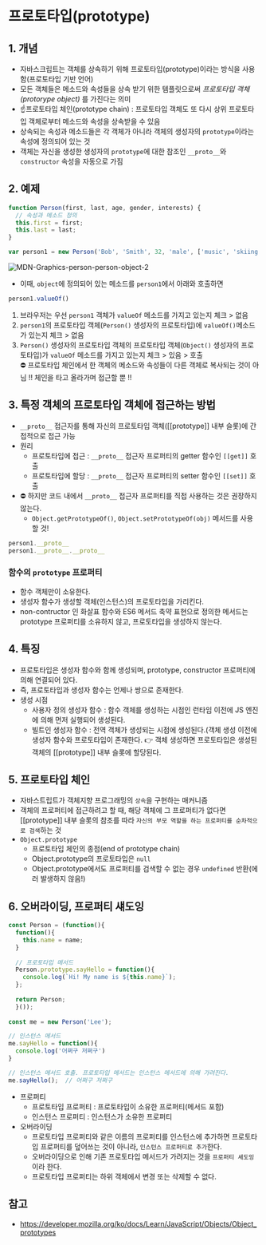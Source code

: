 # 프로토타입(prototype)
## 1. 개념
- 자바스크립트는 객체를 상속하기 위해 프로토타입(prototype)이라는 방식을 사용함(프로토타입 기반 언어)
- 모든 객체들은 메소드와 속성들을 상속 받기 위한 템플릿으로써 *프로토타입 객체(protorype object)* 를 가진다는 의미
- ☝️프로토타입 체인(prototype chain) : 프로토타입 객체도 또 다시 상위 프로토타입 객체로부터 메소드와 속성을 상속받을 수 있음 
- 상속되는 속성과 메소드들은 각 객체가 아니라 객체의 생성자의 ```prototype```이라는 속성에 정의되어 있는 것
- 객체는 자신을 생성한 생성자의 ```prototype```에 대한 참조인 ```__proto__```와 ```constructor``` 속성을 자동으로 가짐

## 2. 예제
```javascript
function Person(first, last, age, gender, interests) {
  // 속성과 메소드 정의
  this.first = first;
  this.last = last;
}

var person1 = new Person('Bob', 'Smith', 32, 'male', ['music', 'skiing']);
```
![MDN-Graphics-person-person-object-2](https://user-images.githubusercontent.com/97326130/168729427-69fa19b0-50f7-4170-a86f-4b3f46726edd.png)<br>
- 이때, ```object```에 정의되어 있는 메소드를 ```person1```에서 아래와 호출하면
```javascript
person1.valueOf()
```
1) 브라우저는 우선 ```person1``` 객체가 ```valueOf``` 메소드를 가지고 있는지 체크 > 없음
2) ```person1```의 프로토타입 객체(```Person()``` 생성자의 프로토타입)에 ```valueOf()```메소드가 있는지 체크 > 없음
3) ```Person()``` 생성자의 프로토타입 객체의 프로토타입 객체(```Object()``` 생성자의 프로토타입)가 ```valueOf``` 메소드를 가지고 있는지 체크 > 있음 > 호출
<br>⛔ 프로토타입 체인에서 한 객체의 메소드와 속성들이 다른 객체로 복사되는 것이 아님 !! 체인을 타고 올라가며 접근할 뿐 !!

## 3. 특정 객체의 프로토타입 객체에 접근하는 방법
- ```__proto__``` 접근자를 통해 자신의 프로토타입 객체([[prototype]] 내부 슬롯)에 간접적으로 접근 가능
- 원리
    - 프로토타입에 접근 : ```__proto__``` 접근자 프로퍼티의 getter 함수인 ```[[get]]``` 호출
    - 프로토타입에 할당 : ```__proto__``` 접근자 프로퍼티의 setter 함수인 ```[[set]]``` 호출
- ⛔ 하지만 코드 내에서 ```__proto__``` 접근자 프로퍼티를 직접 사용하는 것은 권장하지 않는다.
   - ```Object.getPrototypeOf()```, ```Object.setPrototypeOf(obj)``` 메서드를 사용할 것!
```javascript
person1.__proto__
person1.__proto__.__proto__
```

### 함수의 ```prototype``` 프로퍼티
- 함수 객체만이 소유한다.
- 생성자 함수가 생성할 객체(인스턴스)의 프로토타입을 가리킨다.
- non-contructor 인 화살표 함수와 ES6 메서드 축약 표현으로 정의한 메서드는 prototype 프로퍼티를 소유하지 않고, 프로토타입을 생성하지 않는다.

## 4. 특징
- 프로토타입은 생성자 함수와 함께 생성되며, prototype, constructor 프로퍼티에 의해 연결되어 있다.
- 즉, 프로토타입과 생성자 함수는 언제나 쌍으로 존재한다.
- 생성 시점
    - 사용자 정의 생성자 함수 : 함수 객체를 생성하는 시점인 런타임 이전에 JS 엔진에 의해 먼저 실행되어 생성된다.
    - 빌트인 생성자 함수 : 전역 객체가 생성되는 시점에 생성된다.(객체 생성 이전에 생성자 함수와 프로토타입이 존재한다. 👉 객체 생성하면 프로토타입은 생성된 객체의 [[prototype]] 내부 슬롯에 할당된다.

## 5. 프로토타입 체인
- 자바스트립트가 객체지향 프로그래밍의 ```상속```을 구현하는 매커니즘
- 객체의 프로퍼티에 접근하려고 할 때, 해당 객체에 그 프로퍼티가 없다면 [[prototype]] 내부 슬롯의 참조를 따라 ```자신의 부모 역할을 하는 프로퍼티를 순차적으로 검색```하는 것
- ```Object.prototype```
    - 프로토타입 체인의 종점(end of prototype chain)
    - Object.prototype의 프로토타입은 ```null```
    - Object.prototype에서도 프로퍼티를 검색할 수 없는 경우 ```undefined``` 반환(에러 발생하지 않음!)

## 6. 오버라이딩, 프로퍼티 섀도잉
```javascript
const Person = (function(){
  function(){
    this.name = name;
  }
  
  // 프로토타입 메서드
  Person.prototype.sayHello = function(){
    console.log(`Hi! My name is ${this.name}`);
  };
  
  return Person;
  }());
  
const me = new Person('Lee');

// 인스턴스 메서드
me.sayHello = function(){
  console.log('어쩌구 저쩌구')
}

// 인스턴스 메서드 호출. 프로토타입 메서드는 인스턴스 메서드에 의해 가려진다.
me.sayHello();  // 어쩌구 저쩌구

```

- 프로퍼티
    - 프로토타입 프로퍼티 : 프로토타입이 소유한 프로퍼티(메서드 포함)
    - 인스턴스 프로퍼티 : 인스턴스가 소유한 프로퍼티
- 오버라이딩
    - 프로토타입 프로퍼티와 같은 이름의 프로퍼티를 인스턴스에 추가하면 프로토타입 프로퍼티를 덮어쓰는 것이 아니라, ```인스턴스 프로퍼티로 추가```한다.
    - 오버라이딩으로 인해 기존 프로토타입 메서드가 가려지는 것을 ```프로퍼티 셰도잉```이라 한다. 
    - 프로토타입 프로퍼티는 하위 객체에서 변경 또는 삭제할 수 없다.

## 참고
- https://developer.mozilla.org/ko/docs/Learn/JavaScript/Objects/Object_prototypes
